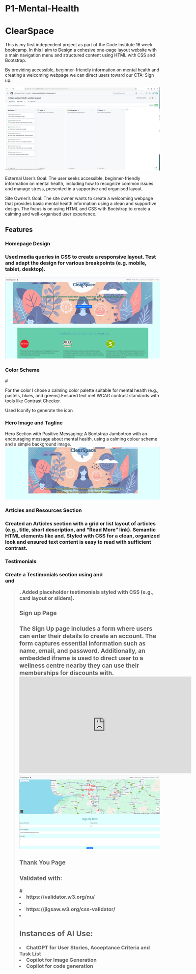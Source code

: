 # P1-Mental-Health

<h1>ClearSpace</h1>

This is my first independent project as part of the Code Institute 16 week bookcamp. In this I aim to Design a cohesive one-page layout website with a main navigation menu and structured content using HTML with CSS and Bootstrap.

By providing accessible, beginner-friendly information on mental health and creating a welcoming webpage we can direct users toward our CTA: Sign up.

![alt text](image.png)

External User’s Goal: The user seeks accessible, beginner-friendly information on mental health, including how to recognize common issues and manage stress, presented in a supportive and organised layout.

Site Owner’s Goal: The site owner wants to create a welcoming webpage that provides basic mental health information using a clean and supportive design. The focus is on using HTML and CSS with Bootstrap to create a calming and well-organised user experience.

<h2> Features </h2>

<h3> Homepage Design <h3>

 Used media queries in CSS to create a responsive layout.
Test and adapt the design for various breakpoints (e.g. mobile, tablet, desktop).

<img src="assets/images/Screenshot from 2024-11-12 10-00-33.png">
 
<h3> Color Scheme </h3>#

 For the color I chose a calming color palette suitable for mental health (e.g., pastels, blues, and greens).Ensured text met WCAG contrast standards with tools like Contrast Checker.

Used Iconify to generate the icon


<h3> Hero Image and Tagline </h3>

Hero Section with Positive Messaging: A Bootstrap Jumbotron with an encouraging message about mental health, using a calming colour scheme and a simple background image.
<img src="assets/images/Screenshot from 2024-11-11 10-01-26.png">

<h3> Articles and Resources Section<h3>

Created an Articles section with a grid or list layout of articles (e.g., title, short description, and “Read More” link). Semantic HTML elements like
and. Styled with CSS for a clean, organized look and ensured text content is easy to read with sufficient contrast.

<h3> Testimonials <h3>
Create a Testimonials section using
and <section> and <blockquote>. Added placeholder testimonials styled with CSS (e.g., card layout or sliders). 

<h3> Sign up Page <h3>
The Sign Up page includes a form where users can enter their details to create an account. The form captures essential information such as name, email, and password. Additionally, an embedded iframe is used to direct user to a wellness centre nearby they can use their memberships for discounts with.

<iframe width="560" height="315" src="https://www.youtube.com/embed/example_video" frameborder="0" allowfullscreen></iframe>
<img src="assets/images/Screenshot from 2024-11-12 10-16-16.png">

<h3> Thank You Page <h3>

<h3> Validated with: </h3>#
<li> https://validator.w3.org/nu/ <li>
<li> https://jigsaw.w3.org/css-validator/ <li>

<h2> Instances of AI Use: </h2>
<li> ChatGPT for User Stories, Acceptance Criteria and Task List</li>
<li> Copilot for Image Generation</li>
<li> Copilot for code generation</li>